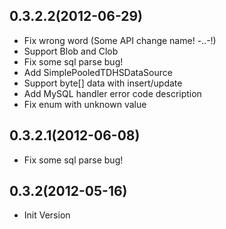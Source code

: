 0.3.2.2(2012-06-29)
---------------------------
* Fix wrong word  (Some API change name! -..-!)
* Support Blob and Clob
* Fix some sql parse bug!
* Add SimplePooledTDHSDataSource
* Support byte[] data with insert/update
* Add MySQL handler error code description
* Fix enum with unknown value

0.3.2.1(2012-06-08)
---------------------------
* Fix some sql parse bug!

0.3.2(2012-05-16)
---------------------------
* Init Version